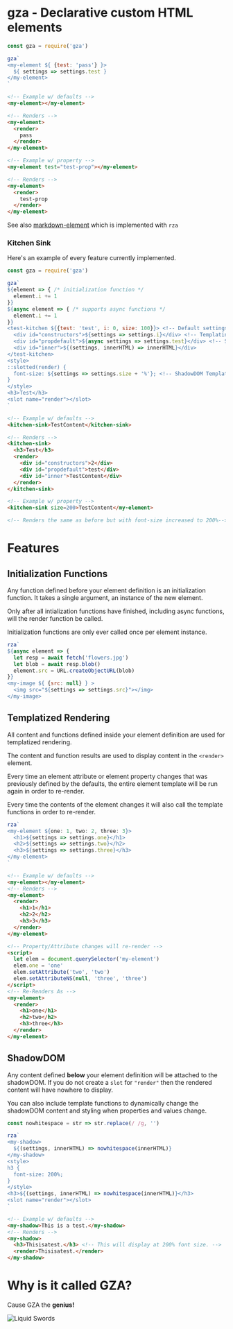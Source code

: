 # gza - Declarative custom HTML elements

```javascript
const gza = require('gza')

gza`
<my-element ${ {test: 'pass'} }>
  ${ settings => settings.test }
</my-element>
`
```
```html
<!-- Example w/ defaults -->
<my-element></my-element>

<!-- Renders -->
<my-element>
  <render>
    pass
  </render>
</my-element>

<!-- Example w/ property -->
<my-element test="test-prop"></my-element>

<!-- Renders -->
<my-element>
  <render>
    test-prop
  </render>
</my-element>
```

See also [markdown-element](https://github.com/mikeal/markdown-element)
which is implemented with `rza`

### Kitchen Sink

Here's an example of every feature currently implemented.

```javascript
const gza = require('gza')

gza`
${element => { /* initialization function */
  element.i += 1
}}
${async element => { /* supports async functions */
  element.i += 1
}}
<test-kitchen ${{test: 'test', i: 0, size: 100}}> <!-- Default settings -->
  <div id="constructors">${settings => settings.i}</div> <!-- Templating -->
  <div id="propdefault">${async settings => settings.test}</div> <!-- Supports async -->
  <div id="inner">${(settings, innerHTML) => innerHTML}</div>
</test-kitchen>
<style>
::slotted(render) {
  font-size: ${settings => settings.size + '%'}; <!-- ShadowDOM Templating -->
}
</style>
<h3>Test</h3>
<slot name="render"></slot>
`
```

```html
<!-- Example w/ defaults -->
<kitchen-sink>TestContent</kitchen-sink>

<!-- Renders -->
<kitchen-sink>
  <h3>Test</h3>
  <render>
    <div id="constructors">2</div>
    <div id="propdefault">test</div>
    <div id="inner">TestContent</div>
  </render>
</kitchen-sink>

<!-- Example w/ property -->
<kitchen-sink size=200>TestContent</my-element>

<!-- Renders the same as before but with font-size increased to 200%-->
```

# Features

## Initialization Functions

Any function defined before your element definition is an initialization
function. It takes a single argument, an instance of the new element.

Only after all intialization functions have finished, including async
functions, will the render function be called.

Initialization functions are only ever called once per element instance.

```javascript
rza`
${async element => {
  let resp = await fetch('flowers.jpg')
  let blob = await resp.blob()
  element.src = URL.createObjectURL(blob)
}}
<my-image ${ {src: null} } >
  <img src="${settings => settings.src}"></img>
</my-image>
```

## Templatized Rendering

All content and functions defined inside your element definition are
used for templatized rendering.

The content and function results are used to display content in the
`<render>` element.

Every time an element attribute or element property changes that was
previously defined by the defaults, the entire element template will be run
again in order to re-render.

Every time the contents of the element changes it will also call the template
functions in order to re-render.

```javascript
rza`
<my-element ${one: 1, two: 2, three: 3}>
  <h1>${settings => settings.one}</h1>
  <h2>${settings => settings.two}</h2>
  <h3>${settings => settings.three}</h3>
</my-element>
`
```
```html
<!-- Example w/ defaults -->
<my-element></my-element>
<!-- Renders -->
<my-element>
  <render>
    <h1>1</h1>
    <h2>2</h2>
    <h3>3</h3>
  </render>
</my-element>

<!-- Property/Attribute changes will re-render -->
<script>
  let elem = document.querySelector('my-element')
  elem.one = 'one'
  elem.setAttribute('two', 'two')
  elem.setAttributeNS(null, 'three', 'three')
</script>
<!-- Re-Renders As -->
<my-element>
  <render>
    <h1>one</h1>
    <h2>two</h2>
    <h3>three</h3>
  </render>
</my-element>
```

## ShadowDOM

Any content defined **below** your element definition will be attached
to the shadowDOM. If you do not create a `slot` for `"render"` then the
rendered content will have nowhere to display.

You can also include template functions to dynamically change the shadowDOM
content and styling when properties and values change.

```javascript
const nowhitespace = str => str.replace(/ /g, '')

rza`
<my-shadow>
  ${(settings, innerHTML) => nowhitespace(innerHTML)}
</my-shadow>
<style>
h3 {
  font-size: 200%;
}
</style>
<h3>${(settings, innerHTML) => nowhitespace(innerHTML)}</h3>
<slot name="render"></slot>
`
```

```html
<!-- Example w/ defaults -->
<my-shadow>This is a test.</my-shadow>
<!-- Renders -->
<my-shadow>
  <h3>Thisisatest.</h3> <!-- This will display at 200% font size. -->
  <render>Thisisatest.</render>
</my-shadow>

```

# Why is it called GZA?

Cause GZA the **genius!**

![Liquid Swords](https://file-vqxdxybyne.now.sh)